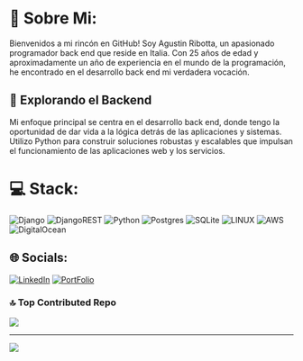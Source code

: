 # 💫 Sobre Mi:
Bienvenidos a mi rincón en GitHub! Soy Agustin Ribotta, un apasionado programador back end que reside en Italia. Con 25 años de edad y aproximadamente un año de experiencia en el mundo de la programación, he encontrado en el desarrollo back end mi verdadera vocación.

## 🔧 Explorando el Backend
Mi enfoque principal se centra en el desarrollo back end, donde tengo la oportunidad de dar vida a la lógica detrás de las aplicaciones y sistemas. Utilizo Python para construir soluciones robustas y escalables que impulsan el funcionamiento de las aplicaciones web y los servicios.

# 💻 Stack:
![Django](https://img.shields.io/badge/django-%23092E20.svg?style=for-the-badge&logo=django&logoColor=white) ![DjangoREST](https://img.shields.io/badge/DJANGO-REST-ff1709?style=for-the-badge&logo=django&logoColor=white&color=ff1709&labelColor=gray) ![Python](https://img.shields.io/badge/python-3670A0?style=for-the-badge&logo=python&logoColor=ffdd54) ![Postgres](https://img.shields.io/badge/postgres-%23316192.svg?style=for-the-badge&logo=postgresql&logoColor=white) ![SQLite](https://img.shields.io/badge/sqlite-%2307405e.svg?style=for-the-badge&logo=sqlite&logoColor=white) ![LINUX](https://img.shields.io/badge/Linux-FCC624?style=for-the-badge&logo=linux&logoColor=black) ![AWS](https://img.shields.io/badge/AWS-%23FF9900.svg?style=for-the-badge&logo=amazon-aws&logoColor=white) ![DigitalOcean](https://img.shields.io/badge/DigitalOcean-%230167ff.svg?style=for-the-badge&logo=digitalOcean&logoColor=white)

## 🌐 Socials:
[![LinkedIn](https://img.shields.io/badge/LinkedIn-%230077B5.svg?logo=linkedin&logoColor=white)](https://linkedin.com/in/https://www.linkedin.com/in/agustin-ribotta/) 
[![PortFolio](https://img.shields.io/badge/Portfolio-%23000000.svg?style=for-the-badge&logo=firefox&logoColor=#FF7139)](https://agustinribotta.pythonanywhere.com)

### 🔝 Top Contributed Repo
![](https://github-contributor-stats.vercel.app/api?username=AgustinRibotta&limit=5&theme=dark&combine_all_yearly_contributions=true)

---
[![](https://visitcount.itsvg.in/api?id=AgustinRibotta&icon=0&color=0)](https://visitcount.itsvg.in)

<!-- Proudly created with GPRM ( https://gprm.itsvg.in ) -->

